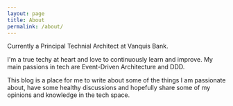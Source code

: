 ```yaml
---
layout: page
title: About
permalink: /about/
---
```


Currently a Principal Technial Architect at Vanquis Bank.

I'm a true techy at heart and love to continuously learn and improve. My main passions in tech are Event-Driven Architecture and DDD. 

This blog is a place for me to write about some of the things I am passionate about, have some healthy discussions and hopefully share some of my opinions and knowledge in the tech space.
